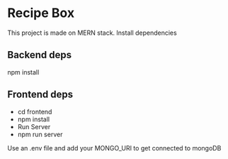 # Recipe Box 
This project is made on MERN stack.
Install dependencies
## Backend deps
npm install

## Frontend deps
- cd frontend
- npm install
- Run Server
- npm run server

Use an .env file and add your MONGO_URI to get connected to mongoDB
